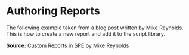 # Authoring Reports

The following example taken from a blog post written by Mike Reynolds. This is how to create a new report and add it to the script library. 

**Source:** [Custom Reports in SPE by Mike Reynolds](http://sitecorejunkie.com/2014/05/28/create-a-custom-report-in-sitecore-powershell-extensions/)


